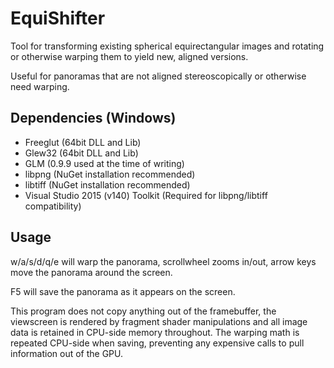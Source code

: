 # EquiShifter
Tool for transforming existing spherical equirectangular images and rotating or otherwise warping them to yield new, aligned versions.

Useful for panoramas that are not aligned stereoscopically or otherwise need warping.

## Dependencies (Windows)
- Freeglut (64bit DLL and Lib)
- Glew32 (64bit DLL and Lib)
- GLM (0.9.9 used at the time of writing)
- libpng (NuGet installation recommended)
- libtiff (NuGet installation recommended)
- Visual Studio 2015 (v140) Toolkit (Required for libpng/libtiff compatibility)

## Usage
w/a/s/d/q/e will warp the panorama, scrollwheel zooms in/out, arrow keys move the panorama around the screen.

F5 will save the panorama as it appears on the screen.

This program does not copy anything out of the framebuffer, the viewscreen is rendered by fragment shader manipulations and all image data is retained in CPU-side memory throughout.  The warping math is repeated CPU-side when saving, preventing any expensive calls to pull information out of the GPU.